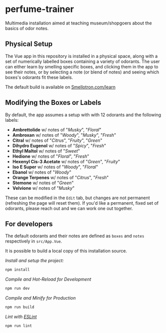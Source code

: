 # perfume-trainer

Multimedia installation aimed at teaching museum/shopgoers about the basics of odor notes.

## Physical Setup

The Vue app in this repository is installed in a physical space, along with a set of numerically labelled boxes containing a variety of odorants.
The user can either learn by smelling specific boxes, and clicking them in the app to see their notes, or by selecting a note (or blend of notes) and seeing which boxes's odorants fit these labels.

The default build is available on [Smellotron.com/learn](https://smellotron.com/learn)

## Modifying the Boxes or Labels

By default, the app assumes a setup with with 12 odorants and the following labels:

* **Ambrettolide** w/ notes of "*Musky*", "*Floral*"
* **Ambroxan** w/ notes of "*Woody*", "*Musky*", "*Fresh*"
* **Citral** w/ notes of "*Citrus*", "*Fruity*", "*Green*"
* **Dihydro Eugenol** w/ notes of "*Spicy*", "*Fresh*"
* **Ethyl Maltol** w/ notes of "*Sweet*"
* **Hedione** w/ notes of "*Floral*", "*Fresh*"
* **Hexenyl Cis-3 Acetate** w/ notes of "*Green*", "*Fruity*"
* **Iso E Super** w/ notes of "*Woody*", "*Floral*"
* **Ebanol** w/ notes of "*Woody*"
* **Orange Terpenes** w/ notes of "*Citrus*", "*Fresh*"
* **Stemone** w/ notes of "*Green*"
* **Velvione** w/ notes of "*Musky*"

These can be modified in the `Edit` tab, but changes are not permanent (refreshing the page will reset them). 
If you'd like a permanent, fixed set of odorants, please reach out and we can work one out together.

## For developers

The default odorants and their notes are defined as `boxes` and `notes` respectively in `src/App.Vue`.

It is possible to build a local copy of this installation source.

*Install and setup the project:*

```sh
npm install
```

*Compile and Hot-Reload for Development*

```sh
npm run dev
```

*Compile and Minify for Production*

```sh
npm run build
```

*Lint with [ESLint](https://eslint.org/)*

```sh
npm run lint
```
